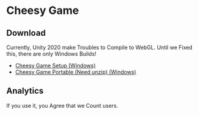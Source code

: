 # Cheesy Game
## Download
Currently, Unity 2020 make Troubles to Compile to WebGL.
Until we Fixed this, there are only Windows Builds!

- [Cheesy Game Setup (Windows)](https://github.com/Sharkbyteprojects/Cheesy-Game/raw/master/builds%20to%20download/cheesygameSetup.exe)
- [Cheesy Game Portable (Need unzip) (Windows)](https://github.com/Sharkbyteprojects/Cheesy-Game/raw/master/builds%20to%20download/buildWindowsPortable.zip)

## Analytics
If you use it, you Agree that we Count users.